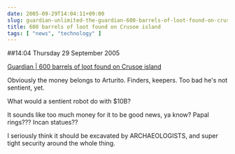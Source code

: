 ```yaml
---
date: 2005-09-29T14:04:11+09:00
slug: guardian-unlimited-the-guardian-600-barrels-of-loot-found-on-crusoe-island
title: 600 barrels of loot found on Crusoe island
tags: [ "news", "technology" ]
---
```


##14:04 Thursday 29 September 2005

[Guardian | 600 barrels of loot found on Crusoe island](http://www.guardian.co.uk/international/story/0,3604,1578135,00.html)

Obviously the money belongs to Arturito.  Finders, keepers.  Too bad he's not sentient, yet.

What would a sentient robot do with $10B?

It sounds like too much money for it to be good news, ya know?    Papal rings???  Incan statues??

I seriously think it should be excavated by ARCHAEOLOGISTS, and super tight security around the whole thing.
